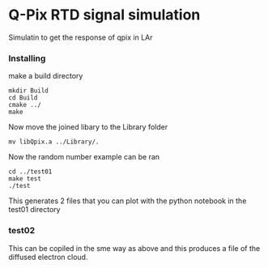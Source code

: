 # Q-Pix RTD signal simulation

Simulatin to get the response of qpix in LAr

### Installing

make a build directory 

```
mkdir Build
cd Build
cmake ../
make 
```

Now move the joined libary to the Library folder

```
mv libQpix.a ../Library/.

```


Now the random number example can be ran
```
cd ../test01
make test
./test
```

This generates 2 files that you can plot with the python notebook in the test01 directory


### test02
This can be copiled in the sme way as above and this produces a file of the diffused electron cloud.


